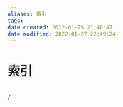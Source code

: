 ```yaml
---
aliases: 索引
tags:
date created: 2022-01-25 21:40:47
date modified: 2022-01-27 22:49:24
---
```


# 索引

```ActivityHistory

/

```
